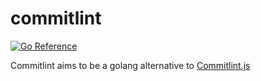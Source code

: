 # commitlint

[![Go Reference](https://pkg.go.dev/badge/github.com/bjschafer/commitlint.svg)](https://pkg.go.dev/github.com/bjschafer/commitlint)

Commitlint aims to be a golang alternative to [Commitlint.js](https://commitlint.js.org/#/)
